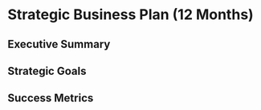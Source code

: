 # Strategic Business Plan (12 Months)

## Executive Summary


## Strategic Goals

## Success Metrics
